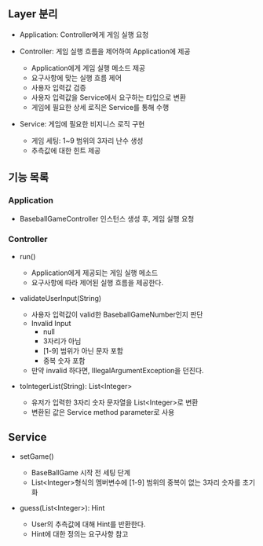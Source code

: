 ## Layer 분리

-   Application: Controller에게 게임 실행 요청
-   Controller: 게임 실행 흐름을 제어하여 Application에 제공
    -   Application에게 게임 실행 메소드 제공
    -   요구사항에 맞는 실행 흐름 제어
    -   사용자 입력값 검증
    -   사용자 입력값을 Service에서 요구하는 타입으로 변환
    -   게임에 필요한 상세 로직은 Service를 통해 수행
-   Service: 게임에 필요한 비지니스 로직 구현

    -   게임 세팅: 1~9 범위의 3자리 난수 생성
    -   추측값에 대한 힌트 제공

## 기능 목록

### Application

-   BaseballGameController 인스턴스 생성 후, 게임 실행 요청

### Controller

-   run()

    -   Application에게 제공되는 게임 실행 메소드
    -   요구사항에 따라 제어된 실행 흐름을 제공한다.

-   validateUserInput(String)

    -   사용자 입력값이 valid한 BaseballGameNumber인지 판단
    -   Invalid Input
        -   null
        -   3자리가 아님
        -   [1-9] 범위가 아닌 문자 포함
        -   중복 숫자 포함
    -   만약 invalid 하다면, IllegalArgumentException을 던진다.

-   toIntegerList(String): List\<Integer>
    -   유저가 입력한 3자리 숫자 문자열을 List\<Integer>로 변환
    -   변환된 값은 Service method parameter로 사용

## Service

-   setGame()

    -   BaseBallGame 시작 전 세팅 단계
    -   List\<Integer>형식의 멤버변수에 [1-9] 범위의 중복이 없는 3자리 숫자를 초기화

-   guess(List\<Integer>): Hint
    -   User의 추측값에 대해 Hint를 반환한다.
    -   Hint에 대한 정의는 요구사항 참고
